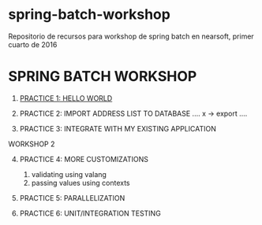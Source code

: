 # spring-batch-workshop
Repositorio de recursos para workshop de spring batch en nearsoft, primer cuarto de 2016
 
SPRING BATCH WORKSHOP
=====================

1. [PRACTICE 1: HELLO WORLD](../tree/master/exercise-1/README.md)

2. PRACTICE 2: IMPORT ADDRESS LIST TO DATABASE
    ....
    x -> export ....

3. PRACTICE 3: INTEGRATE WITH MY EXISTING APPLICATION

WORKSHOP 2

4. PRACTICE 4: MORE CUSTOMIZATIONS
    1. validating using valang
    1. passing values using contexts

5. PRACTICE 5: PARALLELIZATION

6. PRACTICE 6: UNIT/INTEGRATION TESTING
